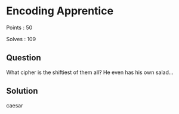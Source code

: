 # Encoding Apprentice

Points : 50

Solves : 109

## Question
What cipher is the shiftiest of them all? He even has his own salad…

## Solution
caesar
